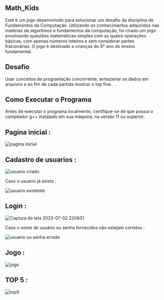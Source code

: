 ## Math_Kids

Este é um jogo desenvolvido para solucionar um desafio da disciplina de Fundamentos da Computação. Utilizando os conhecimentos adquiridos nas matérias de algoritmos e fundamentos da computação, foi cirado um jogo envolvendo questões matemáticas simples com as quatro operações básicas, com apenas números inteiros e sem considerar partes fracionárias. O jogo é destinado a crianças do 5º ano do ensino fundamental.

## Desafio

Usar conceitos de programação concorrente, armazenar os dados em arquivos e ao fim de cada partida mostrar o top five.

## Como Executar o Programa
Antes de executar o programa localmente, certifique-se de que possui o compilador g++ instalado em sua máquina, na versão 11 ou superior. 

## Pagina inicial :

![pagina inicial](https://github.com/joaovitor73/Math_Kids/assets/83173020/b159a169-29e1-472c-891e-bd6380ba4e5d)

## Cadastro de usuarios :

![usuario criado](https://github.com/joaovitor73/Math_Kids/assets/83173020/ad7fd4a2-6d84-4021-993a-ab933aa3442e)

Caso o usuario já exista :


![usuario existente](https://github.com/joaovitor73/Math_Kids/assets/83173020/d2a7719f-7113-4090-a2ea-d66f0cf3fe41)

## Login :

![Captura de tela 2023-07-02 220831](https://github.com/joaovitor73/Math_Kids/assets/83173020/caa87a46-2146-4247-bd99-cd716f11b7aa)

Caso o nome de usuário ou senha fornecidos não estejam corretos :


![usuario ou senha errado](https://github.com/joaovitor73/Math_Kids/assets/83173020/04e6e87d-b3f8-4afa-91e0-e3d1d08d4ed1)

## Jogo :

![jogo](https://github.com/joaovitor73/Math_Kids/assets/83173020/30123577-47cd-433c-ba17-a65a436b0ec0)

## TOP 5 :

![top5](https://github.com/joaovitor73/Math_Kids/assets/83173020/3a892f27-0424-4d7b-a4ae-ca6dfdfae8eb)



